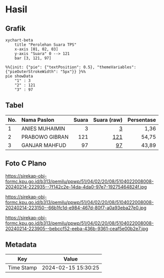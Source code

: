 # Hasil

## Grafik

```mermaid
xychart-beta
    title "Perolehan Suara TPS"
    x-axis [01, 02, 03]
    y-axis "Suara" 0 --> 121
    bar [3, 121, 97]
```

```mermaid
%%{init: {"pie": {"textPosition": 0.5}, "themeVariables": {"pieOuterStrokeWidth": "5px"}} }%%
pie showData
    "1" : 3
    "2" : 121
    "3" : 97
```

## Tabel

| No. | Nama Paslon    | Suara | Suara (raw) | Persentase |
|:--- |:-------------- | -----:| -----------:| ----------:|
| 1   | ANIES MUHAIMIN | 3     | [3][p-1]    | 1,36       |
| 2   | PRABOWO GIBRAN | 121   | [121][p-2]  | 54,75      |
| 3   | GANJAR MAHFUD  | 97    | [97][p-3]   | 43,89      |


[p-1]: https://github.com/gigit-pemilu/pemilu-2024-51-bali/blob/main/pilpres/hitung-suara/sub/51-bali/sub/04-gianyar/sub/02-blahbatuh/sub/2008-medahan/sub/008-tps/sub/paslon-1.txt
[p-2]: https://github.com/gigit-pemilu/pemilu-2024-51-bali/blob/main/pilpres/hitung-suara/sub/51-bali/sub/04-gianyar/sub/02-blahbatuh/sub/2008-medahan/sub/008-tps/sub/paslon-2.txt
[p-3]: https://github.com/gigit-pemilu/pemilu-2024-51-bali/blob/main/pilpres/hitung-suara/sub/51-bali/sub/04-gianyar/sub/02-blahbatuh/sub/2008-medahan/sub/008-tps/sub/paslon-3.txt

## Foto C Plano

https://sirekap-obj-formc.kpu.go.id/b313/pemilu/ppwp/51/04/02/20/08/5104022008008-20240214-222935--7f142c2e-14da-4da0-97e7-19275464824f.jpg

https://sirekap-obj-formc.kpu.go.id/b313/pemilu/ppwp/51/04/02/20/08/5104022008008-20240214-223150--66b1fc1d-e984-467d-80f7-a0a93eba27e0.jpg

https://sirekap-obj-formc.kpu.go.id/b313/pemilu/ppwp/51/04/02/20/08/5104022008008-20240214-223905--bebccf52-eeba-436b-9361-ceaf5e00b2e7.jpg


## Metadata

| Key        | Value               |
| ---------- | ------------------- |
| Time Stamp | 2024-02-15 15:30:25 |



